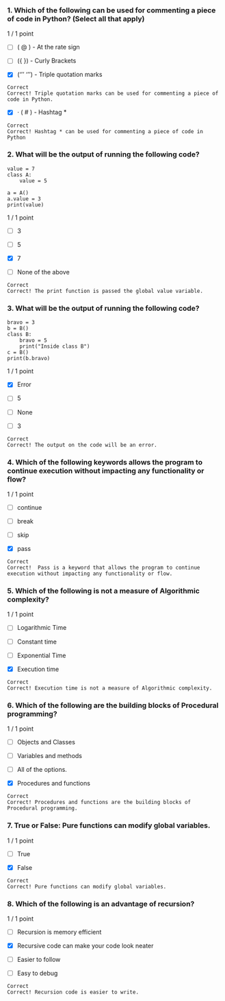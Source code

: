 ### 1. Which of the following can be used for commenting a piece of code in Python? (Select all that apply)

1 / 1 point

- [ ] ( @ ) - At the rate sign 


- [ ] ({ }) - Curly Brackets


- [x] (‘’’ ‘’’) - Triple quotation marks
```
Correct
Correct! Triple quotation marks can be used for commenting a piece of code in Python.
```

- [x] · ( # ) - Hashtag * 
```
Correct
Correct! Hashtag * can be used for commenting a piece of code in Python
```
### 2. What will be the output of running the following code?
```
value = 7
class A:
    value = 5

a = A()
a.value = 3
print(value)
```
1 / 1 point

- [ ] 3


- [ ] 5


- [x] 7 


- [ ] None of the above
```
Correct
Correct! The print function is passed the global value variable.
```
### 3. What will be the output of running the following code?
```
bravo = 3
b = B()
class B:
    bravo = 5
    print("Inside class B")
c = B()
print(b.bravo)
```
1 / 1 point

- [x] Error


- [ ] 5


- [ ] None


- [ ] 3
```
Correct
Correct! The output on the code will be an error.
```
### 4. Which of the following keywords allows the program to continue execution without impacting any functionality or flow?

1 / 1 point

- [ ] continue


- [ ] break


- [ ] skip


- [x] pass
```
Correct
Correct!  Pass is a keyword that allows the program to continue execution without impacting any functionality or flow.
```
### 5. Which of the following is not a measure of Algorithmic complexity?

1 / 1 point

- [ ] Logarithmic Time


- [ ] Constant time


- [ ] Exponential Time


- [x] Execution time
```
Correct
Correct! Execution time is not a measure of Algorithmic complexity.
```
### 6. Which of the following are the building blocks of Procedural programming?

1 / 1 point

- [ ] Objects and Classes


- [ ] Variables and methods


- [ ] All of the options.


- [x] Procedures and functions
```
Correct
Correct! Procedures and functions are the building blocks of Procedural programming.
```
### 7. True or False: Pure functions can modify global variables.

1 / 1 point

- [ ] True


- [x] False
```
Correct
Correct! Pure functions can modify global variables.
```
### 8. Which of the following is an advantage of recursion?

1 / 1 point

- [ ] Recursion is memory efficient


- [x] Recursive code can make your code look neater


- [ ] Easier to follow 


- [ ] Easy to debug
```
Correct
Correct! Recursion code is easier to write.
```